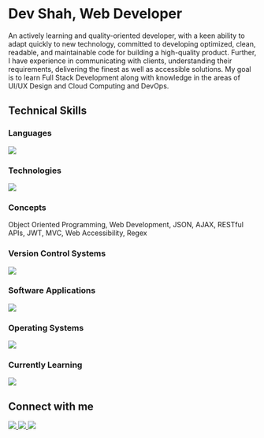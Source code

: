 # Dev Shah, Web Developer

An actively learning and quality-oriented developer, with a keen ability to adapt quickly to new technology, committed to developing optimized, clean, readable, and maintainable code for building a high-quality product. Further, I have experience in communicating with clients, understanding their requirements, delivering the finest as well as accessible solutions. My goal is to learn Full Stack Development along with knowledge in the areas of UI/UX Design and Cloud Computing and DevOps.
  
## Technical Skills

### Languages

<img src="https://skillicons.dev/icons?i=js,ts,cs,py,html,css,cpp,c" />

### Technologies

<img
  src="https://skillicons.dev/icons?i=nodejs,express,react,nextjs,vite,docker,jest,mongodb,postgres,firebase,tailwind,bootstrap,materialui"
/>

### Concepts

Object Oriented Programming, Web Development, JSON, AJAX, RESTful APIs, JWT,
MVC, Web Accessibility, Regex

### Version Control Systems

<img src="https://skillicons.dev/icons?i=git,github,githubactions,npm" />

### Software Applications

<img
  src="https://skillicons.dev/icons?i=vscode,visualstudio,eclipse,postman,vercel,figma,discord"
/>

### Operating Systems

<img
  src="https://skillicons.dev/icons?i=linux,windows"
/>

### Currently Learning

<img
  src="https://skillicons.dev/icons?i=bash,vim,aws,java"
/>

## Connect with me

<span>
<a href="https://linkedin.com/in/busycaesar" target="blank">
  <img src="https://skillicons.dev/icons?i=linkedin" />
</a>
</span>
<span>
<a href="mailto:busycaesar@gmail.com" target="blank">
  <img src="https://skillicons.dev/icons?i=gmail" />
</a>
</span>
<span>
<a href="https://dev.to/busycaesar" target="blank">
  <img src="https://skillicons.dev/icons?i=devto" />
</a>
</span>
